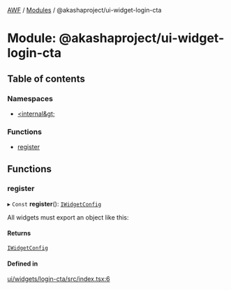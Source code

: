 [AWF](../README.md) / [Modules](../modules.md) / @akashaproject/ui-widget-login-cta

# Module: @akashaproject/ui-widget-login-cta

## Table of contents

### Namespaces

- [&lt;internal\&gt;](akashaproject_ui_widget_login_cta._internal_.md)

### Functions

- [register](akashaproject_ui_widget_login_cta.md#register)

## Functions

### register

▸ `Const` **register**(): [`IWidgetConfig`](../interfaces/akashaproject_ui_widget_login_cta._internal_.IWidgetConfig.md)

All widgets must export an object like this:

#### Returns

[`IWidgetConfig`](../interfaces/akashaproject_ui_widget_login_cta._internal_.IWidgetConfig.md)

#### Defined in

[ui/widgets/login-cta/src/index.tsx:6](https://github.com/AKASHAorg/akasha-world-framework/blob/d81a7246/ui/widgets/login-cta/src/index.tsx#L6)
